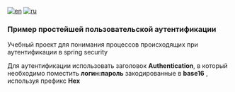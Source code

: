 [![en](https://img.shields.io/badge/lang-en-red.svg)](https://github.com/dmc3105/security-custom-authentication/blob/master/readme.md)
[![ru](https://img.shields.io/badge/lang-ru-blue.svg)](https://github.com/dmc3105/security-custom-authentication/blob/master/readme.ru.md)

### Пример простейшей пользовательской аутентификации

Учебный проект для понимания процессов происходящих при аутентификации в
spring security

Для аутентификации использовать заголовок **Authentication**,
в который необходимо поместить **логин:пароль** закодированные в **base16**
, используя префикс **Hex**